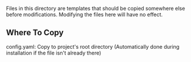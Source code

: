 Files in this directory are templates that should be copied somewhere else before modifications. Modifying the files here will have no effect.

## Where To Copy
config.yaml: Copy to project's root directory (Automatically done during installation if the file isn't already there)